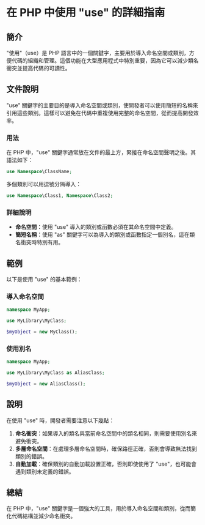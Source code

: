 <!--
Meta Description: # 在 PHP 中使用 "use" 的詳細指南 ## 簡介 "使用"（use）是 PHP 語言中的一個關鍵字，主要用於導入命名空間或類別，方便代碼的組織和管理。這個功能在大型應用程式中特別重要，因為它可以減少類名衝突並提高代碼的可讀性。 ## 文件說明 "use" 關鍵字的主要目的是導入命名空間或類...
Meta Keywords: use, php, namespace, myclass, myapp
-->

# 在 PHP 中使用 "use" 的詳細指南

## 簡介
"使用"（use）是 PHP 語言中的一個關鍵字，主要用於導入命名空間或類別，方便代碼的組織和管理。這個功能在大型應用程式中特別重要，因為它可以減少類名衝突並提高代碼的可讀性。

## 文件說明
"use" 關鍵字的主要目的是導入命名空間或類別，使開發者可以使用簡短的名稱來引用這些類別。這樣可以避免在代碼中重複使用完整的命名空間，從而提高開發效率。

### 用法
在 PHP 中，"use" 關鍵字通常放在文件的最上方，緊接在命名空間聲明之後。其語法如下：

```php
use Namespace\ClassName;
```

多個類別可以用逗號分隔導入：

```php
use Namespace\Class1, Namespace\Class2;
```

### 詳細說明
- **命名空間**：使用 "use" 導入的類別或函數必須在其命名空間中定義。
- **簡短名稱**：使用 "as" 關鍵字可以為導入的類別或函數指定一個別名，這在類名衝突時特別有用。

## 範例
以下是使用 "use" 的基本範例：

### 導入命名空間
```php
namespace MyApp;

use MyLibrary\MyClass;

$myObject = new MyClass();
```

### 使用別名
```php
namespace MyApp;

use MyLibrary\MyClass as AliasClass;

$myObject = new AliasClass();
```

## 說明
在使用 "use" 時，開發者需要注意以下幾點：

1. **命名衝突**：如果導入的類名與當前命名空間中的類名相同，則需要使用別名來避免衝突。
2. **多層命名空間**：在處理多層命名空間時，確保路徑正確，否則會導致無法找到類別的錯誤。
3. **自動加載**：確保類別的自動加載設置正確，否則即使使用了 "use"，也可能會遇到類別未定義的錯誤。

## 總結
在 PHP 中，"use" 關鍵字是一個強大的工具，用於導入命名空間和類別，從而簡化代碼結構並減少命名衝突。